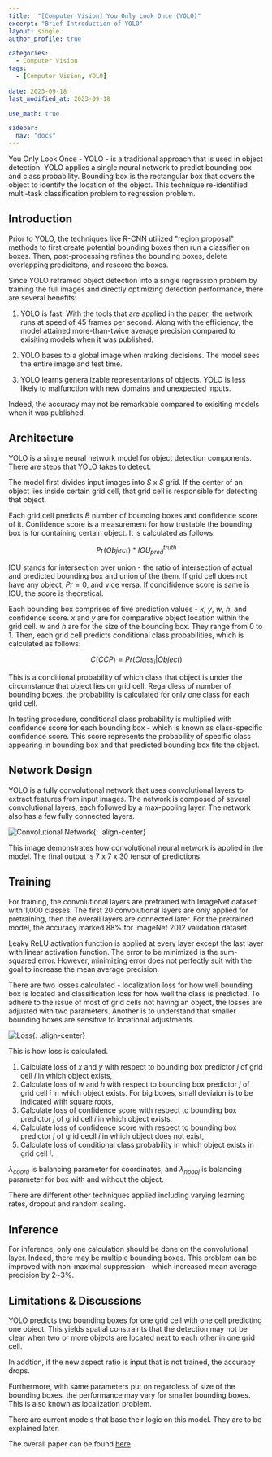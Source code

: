 ```yaml
---
title:  "[Computer Vision] You Only Look Once (YOLO)"
excerpt: "Brief Introduction of YOLO"
layout: single
author_profile: true

categories:
  - Computer Vision
tags:
  - [Computer Vision, YOLO]
 
date: 2023-09-18
last_modified_at: 2023-09-18

use_math: true

sidebar:
  nav: "docs"
---
```


You Only Look Once - YOLO - is a traditional approach that is used in object detection. YOLO applies a single neural network to predict bounding box and class probability. Bounding box is the rectangular box that covers the object to identify the location of the object. This technique re-identified multi-task classification problem to regression problem.

<h2>Introduction</h2>

Prior to YOLO, the techniques like R-CNN utilized "region proposal" methods to first create potential bounding boxes then run a classifier on boxes. Then, post-processing refines the bounding boxes, delete overlapping predicitons, and rescore the boxes.

Since YOLO reframed object detection into a single regression problem by training the full images and directly optimizing detection performance, there are several benefits:

1. YOLO is fast. With the tools that are applied in the paper, the network runs at speed of 45 frames per second. Along with the efficiency, the model attained more-than-twice average precision compared to exisiting models when it was published.

2. YOLO bases to a global image when making decisions. The model sees the entire image and test time.

3. YOLO learns generalizable representations of objects. YOLO is less likely to malfunction with new domains and unexpected inputs.

Indeed, the accuracy may not be remarkable compared to exisiting models when it was published.

<h2>Architecture</h2>

YOLO is a single neural network model for object detection components. There are steps that YOLO takes to detect.

The model first divides input images into $S$ x $S$ grid. If the center of an object lies inside certain grid cell, that grid cell is responsible for detecting that object.

Each grid cell predicts $B$ number of bounding boxes and confidence score of it. Confidence score is a measurement for how trustable the bounding box is for containing certain object. It is calculated as follows:

$$Pr(Object) * IOU^{truth}_{pred}$$

IOU stands for intersection over union - the ratio of intersection of actual and predicted bounding box and union of the them. If grid cell does not have any object, $Pr = 0$, and vice versa. If condifidence score is same is IOU, the score is theoretical.

Each bounding box comprises of five prediction values - $x$, $y$, $w$, $h$, and confidence score. $x$ and $y$ are for comparative object location within the grid cell. $w$ and $h$ are for the size of the bounding box. They range from 0 to 1. Then, each grid cell predicts conditional class probabilities, which is calculated as follows:

$$C(CCP) = Pr(Class_i | Object)$$

This is a conditional probability of which class that object is under the circumstance that object lies on grid cell. Regardless of number of bounding boxes, the probability is calculated for only one class for each grid cell. 

In testing procedure, conditional class probability is multiplied with confidence score for each bounding box - which is known as class-specific confidence score. This score represents the probability of specific class appearing in bounding box and that predicted bounding box fits the object.

<h2>Network Design</h2>

YOLO is a fully convolutional network that uses convolutional layers to extract features from input images. The network is composed of several convolutional layers, each followed by a max-pooling layer. The network also has a few fully connected layers.

![Convolutional Network](https://github.com/jaehwan-c/jaehwan-c.github.io/assets/102342190/b886be02-76d5-4835-a3f8-eebc2348b6b0 "Convolutional Network"){: .align-center}

This image demonstrates how convolutional neural network is applied in the model. The final output is 7 x 7 x 30 tensor of predictions.

<h2>Training</h2>

For training, the convolutional layers are pretrained with ImageNet dataset with 1,000 classes. The first 20 convolutional layers are only applied for pretraining, then the overall layers are connected later. For the pretrained model, the accuracy marked 88% for ImageNet 2012 validation dataset.

Leaky ReLU activation function is applied at every layer except the last layer with linear activation function. The error to be minimized is the sum-squared error. However, minimizing error does not perfectly suit with the goal to increase the mean average precision.

There are two losses calculated - localization loss for how well bounding box is located and classification loss for how well the class is predicted. To adhere to the issue of most of grid cells not having an object, the losses are adjusted with two parameters. Another is to understand that smaller bounding boxes are sensitive to locational adjustments. 

![Loss](https://github.com/jaehwan-c/jaehwan-c.github.io/assets/102342190/0babf55a-2062-4ad6-a3fd-426933d06b88 "Loss"){: .align-center}

This is how loss is calculated.

1. Calculate loss of $x$ and $y$ with respect to bounding box predictor $j$ of grid cell $i$ in which object exists,
2. Calculate loss of $w$ and $h$ with respect to bounding box predictor $j$ of grid cell $i$ in which object exists. For big boxes, small deviaion is to be indicated with square roots,
3. Calculate loss of confidence score with respect to bounding box predictor $j$ of grid cell $i$ in which object exists,
4. Calculate loss of confidence score with respect to bounding box predictor $j$ of grid cecll $i$ in which object does not exist,
5. Calculate loss of conditional class probability in which object exists in grid cell $i$.

$\lambda_{coord}$ is balancing parameter for coordinates, and 
$\lambda_{noobj}$ is balancing parameter for box with and without the object.

There are different other techniques applied including varying learning rates, dropout and random scaling.

<h2>Inference</h2>

For inference, only one calculation should be done on the convolutional layer. Indeed, there may be multiple bounding boxes. This problem can be improved with non-maximal suppression - which increased mean average precision by 2~3%.

<h2>Limitations & Discussions</h2>

YOLO predicts two bounding boxes for one grid cell with one cell predicting one object. This yields spatial constraints that the detection may not be clear when two or more objects are located next to each other in one grid cell.

In addtion, if the new aspect ratio is input that is not trained, the accuracy drops.

Furthermore, with same parameters put on regardless of size of the bounding boxes, the performance may vary for smaller bounding boxes. This is also known as localization problem.

There are current models that base their logic on this model. They are to be explained later.

The overall paper can be found [here](https://arxiv.org/pdf/1506.02640.pdf).
